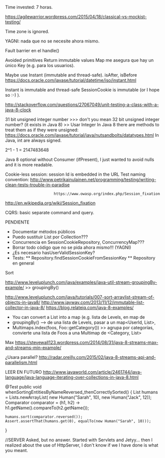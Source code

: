 Time invested:  7 horas.

https://agilewarrior.wordpress.com/2015/04/18/classical-vs-mockist-testing/

Time zone is ignored.

YAGNI: nada que no se necesite ahora mismo.

Fault barrier en el handle()

Avoided primitives
Return immutable values
Map me asegura que hay un único Key (e.g. para los usuarios).

Maybe use Instant (immutable and thread-safe). isAfter, isBefore
https://docs.oracle.com/javase/tutorial/datetime/iso/instant.html

Instant is immutable and thread-safe
SessionCookie is immutable (or I hope so :-) ).


http://stackoverflow.com/questions/27067049/unit-testing-a-class-with-a-java-8-clock


31 bit unsigned integer number >>> don't you mean 32 bit unsigned integer number? (it exists in Java 8) >> Usar Integer
In Java 8 there are methods to treat them as if they were unsigned: https://docs.oracle.com/javase/tutorial/java/nutsandbolts/datatypes.html
In Java, int are always signed.

2^1 - 1 = 2147483648

Java 8 optional without Consumer (ifPresent), I just wanted to avoid nulls and it is more readable.


Cookie-less session: session Id is embedded in the URL
Test naming convention: http://www.petrikainulainen.net/programming/testing/writing-clean-tests-trouble-in-paradise

                          https://www.owasp.org/index.php/Session_fixation
http://en.wikipedia.org/wiki/Session_fixation


CQRS: basic separate command and query.

PENDIENTE
* Documentar métodos públicos
* Puedo sustituir List por Collection???
* Concurrencia en SessionCookieRepository, ConcurrencyMap???
* Borrar todo código que no se pida ahora mismo!!! (YAGNI)
* ¿Es necesario hasUserValidSessionKey?
* Tests:
** Repository.findSessionCookieFromSessionKey
** Repository en general


Sort

http://www.leveluplunch.com/java/examples/java-util-stream-groupingBy-example/ >> groupingBy()

http://www.leveluplunch.com/java/tutorials/007-sort-arraylist-stream-of-objects-in-java8/
http://www.jayway.com/2013/11/12/immutable-list-collector-in-java-8/
https://blog.relateiq.com/java-8-examples/
* You can convert a List into a map (e.g. lista de Levels, en map de
* groupingBy() --> de una lista de Levels, pasar a un map<UserId, List<Scores>>,
* Multimaps.index(foos, Foo::getCategory()) >> agrupa por categorías, convierte una lista de Foos a una Multimap de <Category, List<Foo>>


Max
https://stevewall123.wordpress.com/2014/08/31/java-8-streams-max-and-streams-min-example/


¿Usara parallel?
http://radar.oreilly.com/2015/02/java-8-streams-api-and-parallelism.html


LEER EN FUTURO
http://www.javaworld.com/article/2461744/java-language/java-language-iterating-over-collections-in-java-8.html



@Test
public void whenSortingEntitiesByNameReversed_thenCorrectlySorted() {
    List<Human> humans = Lists.newArrayList(
      new Human("Sarah", 10), new Human("Jack", 12));
    Comparator<Human> comparator = (h1, h2) -> h1.getName().compareTo(h2.getName());

    humans.sort(comparator.reversed());
    Assert.assertThat(humans.get(0), equalTo(new Human("Sarah", 10)));
}


//SERVER
Asked, but no answer.
Started with Servlets and Jetyy... then I realized about the use of HttpServer, I don't know if we I have done is what you meant.
